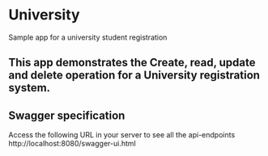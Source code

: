 # University
Sample app for a university student registration

## This app demonstrates the Create, read, update and delete operation for a University registration system.

## Swagger specification
Access the following URL in your server to see all the api-endpoints
http://localhost:8080/swagger-ui.html
